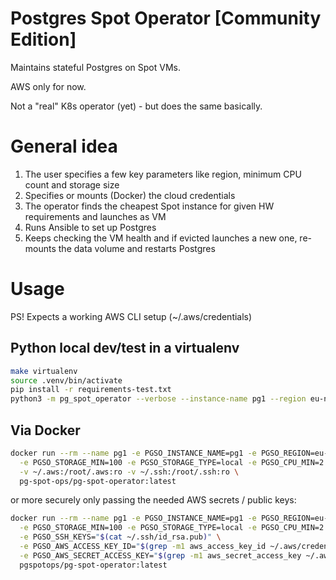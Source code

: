 
# Postgres Spot Operator [Community Edition]

Maintains stateful Postgres on Spot VMs.

AWS only for now.

Not a "real" K8s operator (yet) - but does the same basically. 

# General idea

1. The user specifies a few key parameters like region, minimum CPU count and storage size
2. Specifies or mounts (Docker) the cloud credentials
3. The operator finds the cheapest Spot instance for given HW requirements and launches as VM
4. Runs Ansible to set up Postgres
5. Keeps checking the VM health and if evicted launches a new one, re-mounts the data volume and restarts Postgres   


# Usage

PS! Expects a working AWS CLI setup (~/.aws/credentials)

## Python local dev/test in a virtualenv

```bash
make virtualenv
source .venv/bin/activate
pip install -r requirements-test.txt
python3 -m pg_spot_operator --verbose --instance-name pg1 --region eu-north-1 --cpu-min 4 --storage-min 100
```
 
## Via Docker

```bash
docker run --rm --name pg1 -e PGSO_INSTANCE_NAME=pg1 -e PGSO_REGION=eu-north-1 \
  -e PGSO_STORAGE_MIN=100 -e PGSO_STORAGE_TYPE=local -e PGSO_CPU_MIN=2 \
  -v ~/.aws:/root/.aws:ro -v ~/.ssh:/root/.ssh:ro \
  pg-spot-ops/pg-spot-operator:latest
```

or more securely only passing the needed AWS secrets / public keys:

```bash
docker run --rm --name pg1 -e PGSO_INSTANCE_NAME=pg1 -e PGSO_REGION=eu-north-1 \
  -e PGSO_STORAGE_MIN=100 -e PGSO_STORAGE_TYPE=local -e PGSO_CPU_MIN=2 \
  -e PGSO_SSH_KEYS="$(cat ~/.ssh/id_rsa.pub)" \
  -e PGSO_AWS_ACCESS_KEY_ID="$(grep -m1 aws_access_key_id ~/.aws/credentials | sed 's/aws_access_key_id = //')" \
  -e PGSO_AWS_SECRET_ACCESS_KEY="$(grep -m1 aws_secret_access_key ~/.aws/credentials | sed 's/aws_secret_access_key = //')" \
  pgspotops/pg-spot-operator:latest
```
